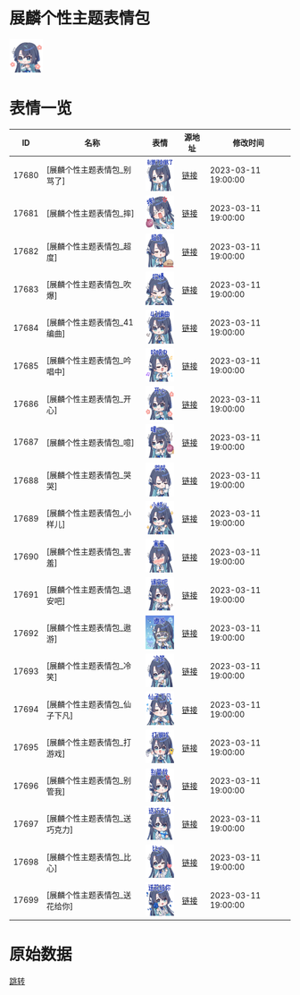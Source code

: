 # 展麟个性主题表情包

<img src="./cover.png" height="60" alt="cover" />

# 表情一览

|ID|名称|表情|源地址|修改时间|
|----|----|----|----|----|
|17680|[展麟个性主题表情包_别骂了]|<img src="./pic/017680_%5B展麟个性主题表情包_别骂了%5D.png" height="60" alt="别骂了"/>|[链接](https://i0.hdslb.com/bfs/garb/daf597a17ac561ced413ca62277a52886eaccae5.png)|2023-03-11 19:00:00|
|17681|[展麟个性主题表情包_摔]|<img src="./pic/017681_%5B展麟个性主题表情包_摔%5D.png" height="60" alt="摔"/>|[链接](https://i0.hdslb.com/bfs/garb/cdf41670e518eeb2472a11e27a2d0212d84f92a6.png)|2023-03-11 19:00:00|
|17682|[展麟个性主题表情包_超度]|<img src="./pic/017682_%5B展麟个性主题表情包_超度%5D.png" height="60" alt="超度"/>|[链接](https://i0.hdslb.com/bfs/garb/45a230601a4ca684cb42fdc71811968392bcbc96.png)|2023-03-11 19:00:00|
|17683|[展麟个性主题表情包_吹爆]|<img src="./pic/017683_%5B展麟个性主题表情包_吹爆%5D.png" height="60" alt="吹爆"/>|[链接](https://i0.hdslb.com/bfs/garb/eb220b2da86670a92f6ce7dfb20b60ab2d7bce08.png)|2023-03-11 19:00:00|
|17684|[展麟个性主题表情包_41编曲]|<img src="./pic/017684_%5B展麟个性主题表情包_41编曲%5D.png" height="60" alt="41编曲"/>|[链接](https://i0.hdslb.com/bfs/garb/d3b914d240d2249165edf423f11ed6cc3ac95908.png)|2023-03-11 19:00:00|
|17685|[展麟个性主题表情包_吟唱中]|<img src="./pic/017685_%5B展麟个性主题表情包_吟唱中%5D.png" height="60" alt="吟唱中"/>|[链接](https://i0.hdslb.com/bfs/garb/b49ac6527068e2bd5949c10bfd7df5d39e92459d.png)|2023-03-11 19:00:00|
|17686|[展麟个性主题表情包_开心]|<img src="./pic/017686_%5B展麟个性主题表情包_开心%5D.png" height="60" alt="开心"/>|[链接](https://i0.hdslb.com/bfs/garb/eaf135e266bc6e6763ff2dd2c6e629289c784be7.png)|2023-03-11 19:00:00|
|17687|[展麟个性主题表情包_噫]|<img src="./pic/017687_%5B展麟个性主题表情包_噫%5D.png" height="60" alt="噫"/>|[链接](https://i0.hdslb.com/bfs/garb/716f53e4f5061e02a8f6926e197157c4920bebc7.png)|2023-03-11 19:00:00|
|17688|[展麟个性主题表情包_哭哭]|<img src="./pic/017688_%5B展麟个性主题表情包_哭哭%5D.png" height="60" alt="哭哭"/>|[链接](https://i0.hdslb.com/bfs/garb/e3f5419f0f3ad255f0ac09ccdbf90880ddd6100d.png)|2023-03-11 19:00:00|
|17689|[展麟个性主题表情包_小样儿]|<img src="./pic/017689_%5B展麟个性主题表情包_小样儿%5D.png" height="60" alt="小样儿"/>|[链接](https://i0.hdslb.com/bfs/garb/f3eb395f1ae832c35bb9c19b456f09917e7bb308.png)|2023-03-11 19:00:00|
|17690|[展麟个性主题表情包_害羞]|<img src="./pic/017690_%5B展麟个性主题表情包_害羞%5D.png" height="60" alt="害羞"/>|[链接](https://i0.hdslb.com/bfs/garb/1d33abaffa29387414bc8eca91660b7b13deb1ef.png)|2023-03-11 19:00:00|
|17691|[展麟个性主题表情包_退安吧]|<img src="./pic/017691_%5B展麟个性主题表情包_退安吧%5D.png" height="60" alt="退安吧"/>|[链接](https://i0.hdslb.com/bfs/garb/0807844902b53cfd71ebcb2df1bb888d311a9db1.png)|2023-03-11 19:00:00|
|17692|[展麟个性主题表情包_遨游]|<img src="./pic/017692_%5B展麟个性主题表情包_遨游%5D.png" height="60" alt="遨游"/>|[链接](https://i0.hdslb.com/bfs/garb/69a0f6dc8dd164eee8cff77013adc827416a9c4a.png)|2023-03-11 19:00:00|
|17693|[展麟个性主题表情包_冷笑]|<img src="./pic/017693_%5B展麟个性主题表情包_冷笑%5D.png" height="60" alt="冷笑"/>|[链接](https://i0.hdslb.com/bfs/garb/34c44e8952fb23a4d7944fc36f08679e54c900ea.png)|2023-03-11 19:00:00|
|17694|[展麟个性主题表情包_仙子下凡]|<img src="./pic/017694_%5B展麟个性主题表情包_仙子下凡%5D.png" height="60" alt="仙子下凡"/>|[链接](https://i0.hdslb.com/bfs/garb/39eabbd0db37f8344792c323deb14af9fc8c6b2a.png)|2023-03-11 19:00:00|
|17695|[展麟个性主题表情包_打游戏]|<img src="./pic/017695_%5B展麟个性主题表情包_打游戏%5D.png" height="60" alt="打游戏"/>|[链接](https://i0.hdslb.com/bfs/garb/6da639d2960c785f42befd8dfdf5afcb3786e5a9.png)|2023-03-11 19:00:00|
|17696|[展麟个性主题表情包_别管我]|<img src="./pic/017696_%5B展麟个性主题表情包_别管我%5D.png" height="60" alt="别管我"/>|[链接](https://i0.hdslb.com/bfs/garb/26029141d1634a4a3ca42dda84995fc405060588.png)|2023-03-11 19:00:00|
|17697|[展麟个性主题表情包_送巧克力]|<img src="./pic/017697_%5B展麟个性主题表情包_送巧克力%5D.png" height="60" alt="送巧克力"/>|[链接](https://i0.hdslb.com/bfs/garb/8041470396fa7359019050ddc67bab92f7efc9b5.png)|2023-03-11 19:00:00|
|17698|[展麟个性主题表情包_比心]|<img src="./pic/017698_%5B展麟个性主题表情包_比心%5D.png" height="60" alt="比心"/>|[链接](https://i0.hdslb.com/bfs/garb/c8b7d2aa80c1556770eff86951802789b21e0814.png)|2023-03-11 19:00:00|
|17699|[展麟个性主题表情包_送花给你]|<img src="./pic/017699_%5B展麟个性主题表情包_送花给你%5D.png" height="60" alt="送花给你"/>|[链接](https://i0.hdslb.com/bfs/garb/03f424385a8e120b53e85765a53a6abc29b71b21.png)|2023-03-11 19:00:00|

# 原始数据

[跳转](./raw.json)

